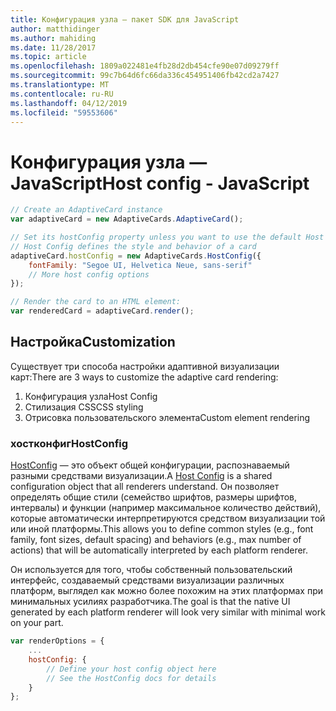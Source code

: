 ```yaml
---
title: Конфигурация узла — пакет SDK для JavaScript
author: matthidinger
ms.author: mahiding
ms.date: 11/28/2017
ms.topic: article
ms.openlocfilehash: 1809a022481e4fb28d2db454cfe90e07d09279ff
ms.sourcegitcommit: 99c7b64d6fc66da336c454951406fb42cd2a7427
ms.translationtype: MT
ms.contentlocale: ru-RU
ms.lasthandoff: 04/12/2019
ms.locfileid: "59553606"
---
```

# <a name="host-config---javascript"></a><span data-ttu-id="99efb-102">Конфигурация узла — JavaScript</span><span class="sxs-lookup"><span data-stu-id="99efb-102">Host config - JavaScript</span></span>

```js
// Create an AdaptiveCard instance
var adaptiveCard = new AdaptiveCards.AdaptiveCard();

// Set its hostConfig property unless you want to use the default Host Config
// Host Config defines the style and behavior of a card
adaptiveCard.hostConfig = new AdaptiveCards.HostConfig({
    fontFamily: "Segoe UI, Helvetica Neue, sans-serif"
    // More host config options
});

// Render the card to an HTML element:
var renderedCard = adaptiveCard.render();
```

## <a name="customization"></a><span data-ttu-id="99efb-103">Настройка</span><span class="sxs-lookup"><span data-stu-id="99efb-103">Customization</span></span>

<span data-ttu-id="99efb-104">Существует три способа настройки адаптивной визуализации карт:</span><span class="sxs-lookup"><span data-stu-id="99efb-104">There are 3 ways to customize the adaptive card rendering:</span></span> 
1. <span data-ttu-id="99efb-105">Конфигурация узла</span><span class="sxs-lookup"><span data-stu-id="99efb-105">Host Config</span></span>
2. <span data-ttu-id="99efb-106">Стилизация CSS</span><span class="sxs-lookup"><span data-stu-id="99efb-106">CSS styling</span></span>
3. <span data-ttu-id="99efb-107">Отрисовка пользовательского элемента</span><span class="sxs-lookup"><span data-stu-id="99efb-107">Custom element rendering</span></span>

### <a name="hostconfig"></a><span data-ttu-id="99efb-108">хостконфиг</span><span class="sxs-lookup"><span data-stu-id="99efb-108">HostConfig</span></span> 

<span data-ttu-id="99efb-109">[HostConfig](../../../rendering-cards/host-config.md) — это объект общей конфигурации, распознаваемый разными средствами визуализации.</span><span class="sxs-lookup"><span data-stu-id="99efb-109">A [Host Config](../../../rendering-cards/host-config.md) is a shared configuration object that all renderers understand.</span></span> <span data-ttu-id="99efb-110">Он позволяет определять общие стили (семейство шрифтов, размеры шрифтов, интервалы) и функции (например максимальное количество действий), которые автоматически интерпретируются средством визуализации той или иной платформы.</span><span class="sxs-lookup"><span data-stu-id="99efb-110">This allows you to define common styles (e.g., font family, font sizes, default spacing) and behaviors (e.g., max number of actions) that will be automatically interpreted by each platform renderer.</span></span> 

<span data-ttu-id="99efb-111">Он используется для того, чтобы собственный пользовательский интерфейс, создаваемый средствами визуализации различных платформ, выглядел как можно более похожим на этих платформах при минимальных усилиях разработчика.</span><span class="sxs-lookup"><span data-stu-id="99efb-111">The goal is that the native UI generated by each platform renderer will look very similar with minimal work on your part.</span></span>

```javascript
var renderOptions = {
    ...
    hostConfig: {
        // Define your host config object here
        // See the HostConfig docs for details
    }
};
```
